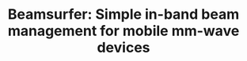 ---
title: 'Beamsurfer: Simple in-band beam management for mobile mm-wave devices'
authors:
- Venkata Siva Santosh Ganji
- admin
- Francisco A Espinal
- P. R. Kumar
# author_notes:
# - "Equal contribution"
# - "Equal contribution"
# date: "2023-04-27T00:00:00Z"
# doi: ""

# Schedule page publish date (NOT publication's date).
publishDate: "2020-04-27T00:00:00Z"

# Publication type.
# Accepts a single type but formatted as a YAML list (for Hugo requirements).
# Enter a publication type from the CSL standard.
publication_types: ["paper-conference"]

# Publication name and optional abbreviated publication name.
publication: "*Proceedings of the SIGCOMM ’20 Poster and Demo Sessions*"
publication_short: "*SIGCOMM ’20*"

tags:
- 5G mmWave
featured: false

# links:
# - name: ""
#   url: ""
url_pdf: https://dl.acm.org/doi/10.1145/3405837.3411374
# url_code: 'https://github.com/HugoBlox/hugo-blox-builder'
# url_dataset: ''
# url_poster: ''
# url_project: ''
# url_slides: ''
# url_source: ''
# url_video: ''
---